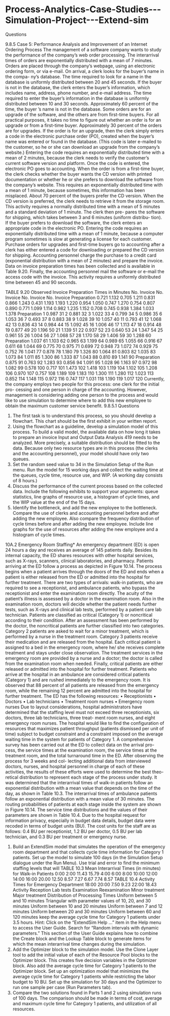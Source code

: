 # Process-Analytics-Case-Studies---Simulation-Project---Extend-sim

Questions

9.8.5 Case 5: Performance Analysis and Improvement of an Internet Ordering Process
The management of a software company wants to study the performance of the company’s web order processing. The interarrival times of orders are exponentially distributed with a mean of 7 minutes. Orders are placed through the company’s webpage, using an electronic ordering form, or via e-mail. On arrival, a clerk looks for the buyer’s name in the compa- ny’s database. The time required to look for a name in the database is uniformly distributed between 20 and 45 seconds. If the buyer is not in the database, the clerk enters the buyer’s information, which includes name, address, phone number, and e-mail address. The time required to enter the buyer’s information in the database is uniformly distributed between 10 and 30 seconds. Approximately 60 percent of the time, the buyer ’s name is not in the database.
Some orders are for an upgrade of the software, and the others are from first-time buyers. For all practical purposes, it takes no time to figure out whether an order is for an upgrade or from a first-time buyer. Approximately 30 percent of the orders are for upgrades. If the order is for an upgrade, then the clerk simply enters a code in the electronic purchase order (PO), created when the buyer’s name was entered or found in the database. (This code is later e-mailed to the customer, so he or she can download an upgrade from the company’s website.) Entering the code requires an exponentially distributed time with a mean of 2 minutes, because the clerk needs to verify the customer’s current software version and platform. Once the code is entered, the electronic PO goes to accounting.
When the order is from a first-time buyer, the clerk checks whether the buyer wants the CD version with printed documentation or whether he or she prefers to download the software from the company’s website. This requires an exponentially distributed time with a mean of 1 minute, because sometimes, this information has been misplaced. About 70 percent of the buyers prefer the CD version. When the CD version is preferred, the clerk needs to retrieve it from the storage room. This activity requires a normally distributed time with a mean of 5 minutes and a standard deviation of 1 minute. The clerk then pre- pares the software for shipping, which takes between 3 and 6 minutes (uniform distribu- tion). If the buyer prefers to download the software, the clerk enters an appropriate code in the electronic PO. Entering the code requires an exponentially distributed time with a mean of 1 minute, because a computer program sometimes is slow at generating a license for each customer.
Purchase orders for upgrades and first-time buyers go to accounting after a clerk has either entered a code for downloading or prepared the CD version for shipping. Accounting personnel charge the purchase to a credit card (exponential distribution with a mean of 2 minutes) and prepare the invoice. Data on invoice preparation times has been collected and is available in Table 9.20. Finally, the accounting personnel mail the software or e-mail the access code with the invoice. This activity requires a uniformly distributed time between 45 and 90 seconds.

TABLE 9.20
Observed Invoice Preparation Times in Minutes
No. Invoice No. Invoice No. Invoice No.
Invoice Preparation
0.721 1.132 0.705 1.211 0.831 0.866 1.243 0.431 1.193 1.193 1.220 0.954 1.050 0.747 1.270 0.754 0.807 0.890 0.771 1.099 1.114 0.982 1.235 1.152 0.708 0.745 0.938 1.384 1.033 1.378
 Preparation
1 0.987 31
2 0.881 32
3 1.022 33
4 0.799 34
5 0.986 35
6 1.053 36
7 0.493 37
8 0.883 38
9 1.028 39
10 1.057 40
11 0.793 41
12 1.068 42
13 0.836 43
14 0.984 44
15 1.092 45
16 1.006 46
17 1.113 47
18 0.914 48
19 0.877 49
20 1.196 50
21 1.139 51
22 0.937 52
23 0.640 53
24 1.347 54
25 0.961 55
26 1.004 56
27 1.068 57
28 1.170 58
29 1.406 59
30 1.288 60
Preparation
1.037 61 1.103 62 0.965 63 1.199 64 0.989 65 1.055 66 0.916 67 0.611 68 1.044 69 0.775 70 0.975 71 0.699 72 0.948 73 1.072 74 0.929 75 0.752 76 1.041 77 0.878 78 1.180 79 1.326 80 1.064 81 0.803 82 1.035 83 1.073 84 1.011 85 1.300 86 1.333 87 1.043 88 0.810 89 1.141 90
Preparation
0.875 91 0.763 92 1.283 93 0.856 94 1.091 95 1.028 96 1.163 97 0.972 98 1.082 99 0.578 100 0.717 101 1.473 102 1.418 103 1.119 104 1.102 105 1.208 106 0.970 107 0.757 108 1.189 109 1.183 110 1.300 111 1.280 112 1.023 113 0.852 114 1.148 115 0.972 116 0.747 117 1.031 118 1.190 119 1.017 120
  Currently, the company employs two people for this process: one clerk for the initial pro- cessing and one person in charge of the accounting. However, management is considering adding one person to the process and would like to use simulation to determine where to add this new employee to obtain the maximum customer service benefit.
9.8.5.1 Questions
1. The first task is to understand this process, so you should develop a flowchart. This chart should be the first exhibit in your written report.
2. Using the flowchart as a guideline, develop a simulation model of this process. To build a valid model, the available data on how long it takes to prepare an invoice
Input and Output Data Analysis 419
needs to be analyzed. More precisely, a suitable distribution should be fitted to the data. Because only two resource types are in this process (the clerks and the accounting personnel), your model should have only two queues.
3. Set the random seed value to 34 in the Simulation Setup of the Run menu. Run the model for 15 working days and collect the waiting time at the queues, cycle time, resource use, and WIP. (A working day consists of 8 hours.)
4. Discuss the performance of the current process based on the collected data. Include the following exhibits to support your arguments: queue statistics, line graphs of resource use, a histogram of cycle times, and the WIP value at the end of the 15 days.
5. Identify the bottleneck, and add the new employee to the bottleneck. Compare the use of clerks and accounting personnel before and after adding the new employee. Also compare the frequency distribution of cycle times before and after adding the new employee. Include line graphs for the use of resources after adding the new employee and a histogram of cycle times.




10A.2 Emergency Room Staffing*
An emergency department (ED) is open 24 hours a day and receives an average of 145 patients daily. Besides its internal capacity, the ED shares resources with other hospital services, such as X-rays, scanners, clinical laboratories, and pharmacy. Patients arriving at the ED follow a process as depicted in Figure 10.14. The process begins when a patient arrives through the doors of the ED and ends when a patient is either released from the ED or admitted into the hospital for further treatment. There are two types of arrivals: walk-in patients, who are required to see a receptionist, and ambulance patients, who bypass the receptionist and enter the examination room directly. The acuity of the patient’s illness is assessed by a doctor in the examination room. Also in the examination room, doctors will decide whether the patient needs further tests, such as X-rays and clinical lab tests, performed by a patient care lab technician. Patients are classified as critical (Category 1) or noncritical according to their condition. After an assessment has been performed by the doctor, the noncritical patients are further classified into two categories. Category 2 patients are asked to wait for a minor treatment, which is performed by a nurse in the treatment room. Category 3 patients receive their medication and are released from the hospital. Each critical patient is assigned to a bed in the emergency room, where he/ she receives complete treatment and stays under close observation. The treatment services in the emergency room are provided by a nurse and a doctor; the doctor is called from the examination room when needed. Finally, critical patients are either released or admitted into the hospital for further treatment. Patients who arrive at the hospital in an ambulance are considered critical patients (Category 1) and are rushed immediately to the emergency room. It is observed that 88 percent of all patients are released from the emergency room, while the remaining 12 percent are admitted into the hospital for further treatment. The ED has the following resources:
• Receptionists
• Doctors
• Lab technicians
• Treatment room nurses
• Emergency room nurses
Due to layout considerations, hospital administrators have determined that the staffing level must not exceed three receptionists, six doctors, three lab technicians, three treat- ment room nurses, and eight emergency room nurses. The hospital would like to find the configuration of resources that maximizes patient throughput (patients dismissed per unit of time) subject to budget constraint and a constraint imposed on the average waiting time in the system for patients of Category 1.
A comprehensive survey has been carried out at the ED to collect data on the arrival pro- cess, the service times at the examination room, the service times at the treatment room, and the total turnaround time in the ED. After observing the process for 3 weeks and col- lecting additional data from interviewed doctors, nurses, and hospital personnel in charge of each of these activities, the results of these efforts were used to determine the best theo- retical distribution to represent each stage of the process under study. It was determined that the interarrival times of walk-in patients follow an exponential distribution with a mean value that depends on the time of the day, as shown in Table 10.3. The interarrival times of ambulance patients follow an exponential distribution with a mean value of 30 minutes. The routing probabilities of patients at each stage inside the system are shown in Figure 10.14. The service time distributions and the values of their parameters are shown in Table 10.4. Due to the hospital request for information privacy, especially in budget data details, budget data were recoded in terms of budget units (BU). The cost units for the staff are as follows: 0.4 BU per receptionist, 1.2 BU per doctor, 0.5 BU per lab technician, and 0.3 BU per treatment or emergency nurse.
1. Build an ExtendSim model that simulates the operation of the emergency room department and that collects cycle time information for Category 1 patients. Set up the model to simulate 100 days (in the Simulation Setup dialogue under the Run Menu). Use trial and error to find the minimum staffing levels that will TABLE 10.3
Mean Interarrival Times (in minutes) for Walk-in Patients
 0:00 2:00 11.43 15.79
4:00 6:00 8:00 10:00 12:00 14:00 16:00 20.00 12.50 8.57 7.27 6.67 7.74 8.57
TABLE 10.4
Activity Times for Emergency Department
18:00 20:00 7.50 9.23
22:00 18.43
   Activity
Reception
Lab tests Examination Reexamination Minor treatment Major treatment
Distribution of Processing Times
  Uniform between 5 and 10 minutes
Triangular with parameter values of 10, 20, and 30 minutes Uniform between 10 and 20 minutes
Uniform between 7 and 12 minutes
Uniform between 20 and 30 minutes
Uniform between 60 and 120 minutes
  keep the average cycle time for Category 1 patients under 3.5 hours. Hint: Click on the “ExtendSim Help ...” item in the Help menu to access the User Guide. Search for “Random intervals with dynamic parameters.” This section of the User Guide explains how to combine the Create block and the Lookup Table block to generate items for which the mean interarrival time changes during the simulation.
2. Add the Optimizer block to the simulation model. Use the Clone Layer tool to add the initial value of each of the Resource Pool blocks to the Optimizer block. This creates five decision variables in the Optimizer block. Also add the average cycle time for Category 1 patients to the Optimizer block. Set up an optimization model that minimizes the average cycle time for Category 1 patients while restricting the labor budget to 10 BU. Set up the simulation for 30 days and the Optimizer to run one sample per case (Run Parameters tab).
3. Compare the two solutions found in Parts 1 and 2 using simulation runs of 100 days. The comparison should be made in terms of cost, average and maximum cycle time for Category 1 patients, and utilization of all resources.
